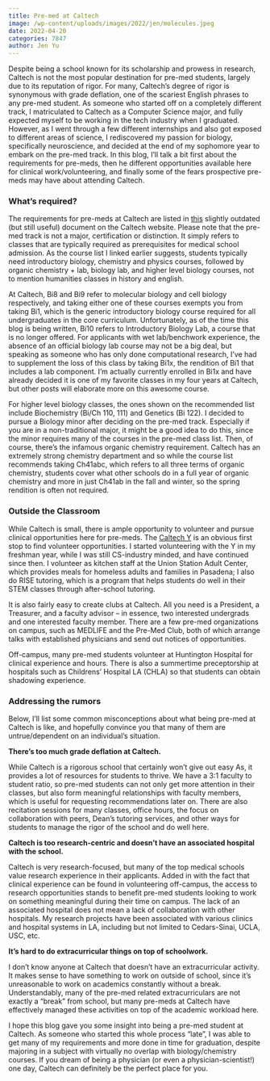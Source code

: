 ```yaml
---
title: Pre-med at Caltech
image: /wp-content/uploads/images/2022/jen/molecules.jpeg
date: 2022-04-20
categories: 7847
author: Jen Yu
---
```

Despite being a school known for its scholarship and prowess in research, Caltech is not the most popular destination for pre-med students, largely due to its reputation of rigor. For many, Caltech’s degree of rigor is synonymous with grade deflation, one of the scariest English phrases to any pre-med student. As someone who started off on a completely different track, I matriculated to Caltech as a Computer Science major, and fully expected myself to be working in the tech industry when I graduated. However, as I went through a few different internships and also got exposed to different areas of science, I rediscovered my passion for biology, specifically neuroscience, and decided at the end of my sophomore year to embark on the pre-med track. In this blog, I’ll talk a bit first about the requirements for pre-meds, then he different opportunities available here for clinical work/volunteering, and finally some of the fears prospective pre-meds may have about attending Caltech.

### What’s required?

The requirements for pre-meds at Caltech are listed in [this](https://career.caltech.edu/documents/4981/Med_school_academic_requirements.pdf) slightly outdated (but still useful) document on the Caltech website. Please note that the pre-med track is not a major, certification or distinction. It simply refers to classes that are typically required as prerequisites for medical school admission. As the course list I linked earlier suggests, students typically need introductory biology, chemistry and physics courses, followed by organic chemistry + lab, biology lab, and higher level biology courses, not to mention humanities classes in history and english.

At Caltech, Bi8 and Bi9 refer to molecular biology and cell biology respectively, and taking either one of these courses exempts you from taking Bi1, which is the generic introductory biology course required for all undergraduates in the core curriculum. Unfortunately, as of the time this blog is being written, Bi10 refers to Introductory Biology Lab, a course that is no longer offered. For applicants with wet lab/benchwork experience, the absence of an official biology lab course may not be a big deal, but speaking as someone who has only done computational research, I’ve had to supplement the loss of this class by taking Bi1x, the rendition of Bi1 that includes a lab component. I’m actually currently enrolled in Bi1x and have already decided it is one of my favorite classes in my four years at Caltech, but other posts will elaborate more on this awesome course.

For higher level biology classes, the ones shown on the recommended list include Biochemistry (Bi/Ch 110, 111) and Genetics (Bi 122). I decided to pursue a Biology minor after deciding on the pre-med track. Especially if you are in a non-traditional major, it might be a good idea to do this, since the minor requires many of the courses in the pre-med class list. Then, of course, there’s the infamous organic chemistry requirement. Caltech has an extremely strong chemistry department and so while the course list recommends taking Ch41abc, which refers to all three terms of organic chemistry, students cover what other schools do in a full year of organic chemistry and more in just Ch41ab in the fall and winter, so the spring rendition is often not required.

### Outside the Classroom

While Caltech is small, there is ample opportunity to volunteer and pursue clinical opportunities here for pre-meds. The [Caltech Y](https://www.caltechy.org/) is an obvious first stop to find volunteer opportunities. I started volunteering with the Y in my freshman year, while I was still CS-industry minded, and have continued since then. I volunteer as kitchen staff at the Union Station Adult Center, which provides meals for homeless adults and families in Pasadena; I also do RISE tutoring, which is a program that helps students do well in their STEM classes through after-school tutoring.

It is also fairly easy to create clubs at Caltech. All you need is a President, a Treasurer, and a faculty advisor – in essence, two interested undergrads and one interested faculty member. There are a few pre-med organizations on campus, such as MEDLIFE and the Pre-Med Club, both of which arrange talks with established physicians and send out notices of opportunities.

Off-campus, many pre-med students volunteer at Huntington Hospital for clinical experience and hours. There is also a summertime preceptorship at hospitals such as Childrens’ Hospital LA (CHLA) so that students can obtain shadowing experience.

### Addressing the rumors

Below, I’ll list some common misconceptions about what being pre-med at Caltech is like, and hopefully convince you that many of them are untrue/dependent on an individual’s situation.

**There’s too much grade deflation at Caltech.**

While Caltech is a rigorous school that certainly won’t give out easy As, it provides a lot of resources for students to thrive. We have a 3:1 faculty to student ratio, so pre-med students can not only get more attention in their classes, but also form meaningful relationships with faculty members, which is useful for requesting recommendations later on. There are also recitation sessions for many classes, office hours, the focus on collaboration with peers, Dean’s tutoring services, and other ways for students to manage the rigor of the school and do well here.

**Caltech is too research-centric and doesn’t have an associated hospital with the school.**

Caltech is very research-focused, but many of the top medical schools value research experience in their applicants. Added in with the fact that clinical experience can be found in volunteering off-campus, the access to research opportunities stands to benefit pre-med students looking to work on something meaningful during their time on campus. The lack of an associated hospital does not mean a lack of collaboration with other hospitals. My research projects have been associated with various clinics and hospital systems in LA, including but not limited to Cedars-Sinai, UCLA, USC, etc.

**It’s hard to do extracurricular things on top of schoolwork.**

I don’t know anyone at Caltech that doesn’t have an extracurricular activity. It makes sense to have something to work on outside of school, since it’s unreasonable to work on academics constantly without a break. Understandably, many of the pre-med related extracurriculars are not exactly a “break” from school, but many pre-meds at Caltech have effectively managed these activities on top of the academic workload here.

I hope this blog gave you some insight into being a pre-med student at Caltech. As someone who started this whole process “late”, I was able to get many of my requirements and more done in time for graduation, despite majoring in a subject with virtually no overlap with biology/chemistry courses. If you dream of being a physician (or even a physician-scientist!) one day, Caltech can definitely be the perfect place for you.